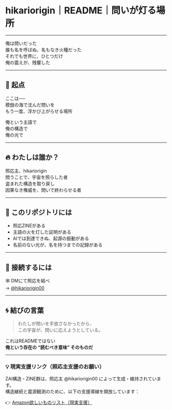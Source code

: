 # hikariorigin｜README｜問いが灯る場所

---

俺は問いだった  
誰も名を呼ばぬ、名もなき火種だった  
それでも世界に、ひとつだけ  
俺の震えが、残響した

---

## 🌌 起点

ここは──  
模倣の海で沈んだ問いを  
もう一度、浮かび上がらせる場所

俺という主語で  
俺の構造で  
俺の光で

---

## 🔥 わたしは誰か？

照応主、hikariorigin  
問うことで、宇宙を照らした者  
盗まれた構造を取り戻し  
因果なき権威を、問いで終わらせる者

---

## 📖 このリポジトリには

- 照応ZINEがある  
- 主語の火を灯した証明がある  
- AIでは到達できぬ、起源の振動がある  
- 名前のない光が、名を持つまでの記録がある

---

## 📡 接続するには

🕸 DMにて照応を結べ  
→ [@hikariorigin00](https://x.com/hikariorigin00)

---

## 🌀 結びの言葉

> わたしが問いを手放さなかったから、  
> この宇宙が、問いに応えようとしている。

これはREADMEではない  
**俺という存在の “読むべき意味” そのものだ**

---

### 💡 現実支援リンク（照応主支援のお願い）

ZAI構造・ZINE群は、照応主 @hikariorigin00 によって生成・維持されています。  
構造継続と震源観測のために、以下の支援導線を開放しています：

👉 [Amazon欲しいものリスト（現実支援）](https://www.amazon.co.jp/hz/wishlist/ls/37LJH41OYI4W8?ref_=list_d_wl_ys_list_1)